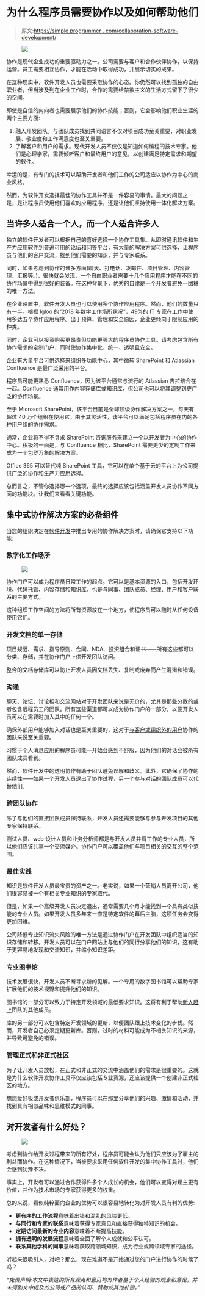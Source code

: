 # 为什么程序员需要协作以及如何帮助他们

> 原文:[https://simple programmer . com/collaboration-software-development/](https://simpleprogrammer.com/collaboration-software-development/)

<figure class="alignright is-resized">

![](img/e36520a76e7ba0ea0d9384d996582ec3.png)

</figure>

协作是现代企业成功的重要驱动力之一。公司需要与客户和合作伙伴协作，以保持运营。员工需要相互协作，才能在活动中取得成功，并展示切实的成果。

在这种现实中，软件开发人员也需要采取协作的心态。你仍然可以找到孤独的自由职业者，但当涉及到在企业工作时，合作的需要给禁欲主义的生活方式留下了很少的空间。

即使是自信的内向者也需要展示他们的协作技能；否则，它会影响他们职业生涯的两个主要方面:

1.  融入开发团队。与团队成员找到共同语言不仅对项目成功至关重要，对职业发展、敬业度和工作满意度也至关重要。
2.  了解客户和用户的需求。现代开发人员不仅仅是知道如何编程的技术专家。他们是心理学家，需要倾听客户和最终用户的意见，以创建满足特定需求和期望的软件。

幸运的是，有专门的技术可以帮助开发者和他们工作的公司适应以协作为中心的商业风格。

然而，为软件开发选择最佳的协作工具并不是一件容易的事情。最大的问题之一是，是让程序员使用他们喜欢的应用程序，还是让他们坚持使用一体化解决方案。

## 当许多人适合一个人，而一个人适合许多人

独立的软件开发者可以根据自己的喜好选择一个协作工具集。从即时通讯软件和生产力应用软件到普遍可用的论坛和问答平台，有大量的解决方案可供选择，让程序员与他们的客户交流，找到他们需要的知识，并与专家联系。

同时，如果考虑到协作的诸多方面(聊天、打电话、发邮件、项目管理、内容管理、汇报等。)，很快就会发现，一个自由职业者需要十几个应用程序才能在不同的协作场景中得到很好的装备。在这种背景下，优秀的自律是一个开发者避免一团糟的唯一方法。

在企业设置中，软件开发人员也可以使用多个协作应用程序。然而，他们的数量只有一半。根据 Igloo 的“2018 年数字工作场所状况”，49%的 IT 专家在工作中使用多达五个协作应用程序。出于预算、管理和安全原因，企业更倾向于限制应用的种类。

同时，企业可以投资购买更昂贵但功能更强大的程序员协作工具。请考虑包含所有协作需求的定制门户，同时使协作集中化、统一、透明且安全。

企业有大量平台可供选择来组织多功能中心，其中微软 SharePoint 和 Atlassian Confluence 是最广泛采用的平台。

程序员可能更熟悉 Confluence，因为该平台通常与流行的 Atlassian 吉拉结合在一起。Confluence 通常用作内容存储库或知识库，但公司也可以将其调整到更广泛的协作场景。

至于 Microsoft SharePoint，该平台目前是全球顶级协作解决方案之一，每天有超过 40 万个组织在使用它。由于其灵活性，该平台可以满足包括程序员在内的各种用户组的协作需求。

通常，企业将不得不寻求 SharePoint 咨询服务来建立一个以开发者为中心的协作中心。积极的一面是，与 Confluence 相比，SharePoint 需要更少的定制工作来成为一个包罗万象的解决方案。

Office 365 可以替代纯 SharePoint 工具，它可以在单个基于云的平台上为公司提供广泛的协作和生产力应用选择。

总而言之，不管你选择哪一个选项，最终的选择应该包括涵盖开发人员协作不同方面的功能块。让我们来看看关键功能。

## 集中式协作解决方案的必备组件

当您的组织决定在[软件开发](https://www.atlanticbt.com/insights/outsource-software-development/)中推出专用的协作解决方案时，请确保它支持以下功能:

### 数字化工作场所

<figure class="alignright is-resized">

![](img/26a5256ec7a8fd430a727b56f4626923.png)

</figure>

协作门户可以成为程序员日常工作的起点。它可以是基本资源的入口，包括开发环境、代码托管、内容存储和知识库，也是与同事、团队成员、经理、用户和客户联系的主要方式。

这种组织工作空间的方法将所有资源放在一个地方，使程序员可以随时从任何设备使用它们。

### 开发文档的单一存储

项目规范、需求、指导原则、合同、NDA、投资组合和证书——所有这些都可以分类、存储，并在协作门户上供开发团队访问。

整合的文档存储库可以防止开发人员因文档丢失、复制或废弃而产生混淆和错误。

### 沟通

聊天、论坛、讨论板和交流网站对于开发团队来说是无价的，尤其是那些分散的或者包含远程员工的团队。所有这些渠道都可以成为协作门户的一部分，以便开发人员可以在需要时加入其中的任何一个。

确保外部用户能够加入对话也是至关重要的，这对于[与客户或组织外的用户](https://simpleprogrammer.com/debugging-teams)协作的团队来说至关重要。

习惯于个人消息应用的程序员可能一开始会感到不舒服，因为他们的对话会被所有团队成员看到。

然而，软件开发中的透明协作有助于团队避免误解和歧义。此外，它确保了协作的连续性——如果一个开发人员退出了协作过程，另一个参与对话的团队成员可以代替他们。

### 跨团队协作

除了与他们的直接团队成员保持联系，开发人员还需要能够与参与开发项目的其他专家保持联系。

测试人员、web 设计人员和业务分析师都是与开发人员并肩工作的专业人员，所以他们应该共享一个交流媒介。协作门户可以覆盖他们与项目相关的交互的整个范围。

### 最佳实践

知识是软件开发人员最宝贵的资产之一。老实说，如果一个营销人员离开公司，他们很容易被一个有相关专业知识的专家取代。

但是，如果一个高级开发人员决定退出，通常需要几个月才能找到一个具有类似技能的专业人员。如果开发人员多年来一直是特定软件的幕后主脑，这项任务会变得更加困难。

公司降低专业知识流失风险的唯一方法是通过协作门户在开发团队中组织适当的知识存储和转移。开发人员可以在门户网站上与他们的同行分享他们的知识，这有助于更容易地发现和交流知识，并缩小知识差距。

### 专业图书馆

技术发展很快，开发人员不断寻求新的见解。一个专用的数字图书馆可以帮助专家扩展他们的技术视野和提升他们的知识。

图书馆的一部分可以致力于特定开发领域的最低要求知识。这将有利于帮助[新人赶上](https://simpleprogrammer.com/outdated-development-skills/)团队的其他成员。

库的另一部分可以包含特定开发领域的更新，以便团队跟上技术变化的步伐。然而，开发者自己必须定期更新库。否则，过时的材料可能成为不相关知识的来源，并导致可避免的错误。

### 管理正式和非正式社区

为了让开发人员放松，在正式和非正式的交流中涵盖他们的需求是很重要的。这就是为什么软件开发协作工具不仅应该包括专业资源，还应该提供一个创建非正式社区的地方。

想想爱好板或开发者俱乐部，程序员可以在那里分享他们的兴趣、激情和活动，并找到具有相似品味和思维模式的同事。

## 对开发者有什么好处？

<figure class="alignright is-resized">

![](img/ea59b318454a7661b922130108b69750.png)

</figure>

考虑到协作给开发过程带来的所有好处，程序员可能会认为他们只应该为了雇主的利益而协作。在这种情况下，当被要求采用任何软件开发的集中协作工具时，他们会感到犹豫不决。

事实上，开发者可以通过合作获得许多个人成长的机会，他们可以变得对雇主更有价值，并作为技术市场的专家获得更多的权重。

总的来说，看似纯粹面向企业的优势可以很容易地转化为对开发人员有利的优势:

*   **更有序的工作流程**意味着出错和混乱的风险更低。
*   **与同行和专家的联系**意味着获得专家意见和直接获得独特知识的机会。
*   **定期访问最新的专业内容**意味着不断提高技能。
*   **拥有透明的发展流程**意味着全面了解个人成就和公平认可。
*   **联系其他学科的同事**意味着获取跨领域知识，成为行业或跨领域专家的途径。

听起来很吸引人，对吧？那么，现在难道不是开始通过您的门户进行协作的时候了吗？

*“免责声明:本文中表达的所有观点和意见均为作者基于个人经验的观点和意见，并未得到文中提及的公司或产品的认可、赞助或其他补偿。”*